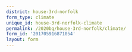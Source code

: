 ```yaml
---
district: house-3rd-norfolk
form_type: climate
unique_id: house-3rd-norfolk-climate
permalink: /2020bq/house-3rd-norfolk/climate/
form_id: '201705916871054'
layout: form
---
```

